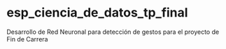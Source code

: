 # esp_ciencia_de_datos_tp_final
Desarrollo de Red Neuronal para detección de gestos para el proyecto de Fin de Carrera
